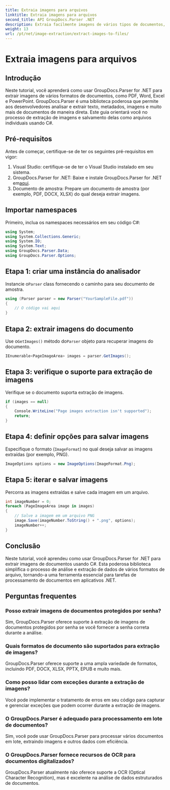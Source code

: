 ```yaml
---
title: Extraia imagens para arquivos
linktitle: Extraia imagens para arquivos
second_title: API GroupDocs.Parser .NET
description: Extraia facilmente imagens de vários tipos de documentos, como PDF e DOCX, usando GroupDocs.Parser for .NET. Simplifique suas tarefas de análise de documentos.
weight: 13
url: /pt/net/image-extraction/extract-images-to-files/
---
```


# Extraia imagens para arquivos

## Introdução
Neste tutorial, você aprenderá como usar GroupDocs.Parser for .NET para extrair imagens de vários formatos de documentos, como PDF, Word, Excel e PowerPoint. GroupDocs.Parser é uma biblioteca poderosa que permite aos desenvolvedores analisar e extrair texto, metadados, imagens e muito mais de documentos de maneira direta. Este guia orientará você no processo de extração de imagens e salvamento delas como arquivos individuais usando C#.
## Pré-requisitos
Antes de começar, certifique-se de ter os seguintes pré-requisitos em vigor:
1. Visual Studio: certifique-se de ter o Visual Studio instalado em seu sistema.
2.  GroupDocs.Parser for .NET: Baixe e instale GroupDocs.Parser for .NET em[aqui](https://releases.groupdocs.com/parser/net/).
3. Documento de amostra: Prepare um documento de amostra (por exemplo, PDF, DOCX, XLSX) do qual deseja extrair imagens.

## Importar namespaces
Primeiro, inclua os namespaces necessários em seu código C#:
```csharp
using System;
using System.Collections.Generic;
using System.IO;
using System.Text;
using GroupDocs.Parser.Data;
using GroupDocs.Parser.Options;
```
## Etapa 1: criar uma instância do analisador
 Instancie o`Parser` class fornecendo o caminho para seu documento de amostra.
```csharp
using (Parser parser = new Parser("YourSampleFile.pdf"))
{
    // O código vai aqui
}
```
## Etapa 2: extrair imagens do documento
 Use o`GetImages()` método do`Parser` objeto para recuperar imagens do documento.
```csharp
IEnumerable<PageImageArea> images = parser.GetImages();
```
## Etapa 3: verifique o suporte para extração de imagens
Verifique se o documento suporta extração de imagens.
```csharp
if (images == null)
{
    Console.WriteLine("Page images extraction isn't supported");
    return;
}
```
## Etapa 4: definir opções para salvar imagens
Especifique o formato (`ImageFormat`) no qual deseja salvar as imagens extraídas (por exemplo, PNG).
```csharp
ImageOptions options = new ImageOptions(ImageFormat.Png);
```
## Etapa 5: iterar e salvar imagens
Percorra as imagens extraídas e salve cada imagem em um arquivo.
```csharp
int imageNumber = 0;
foreach (PageImageArea image in images)
{
    // Salve a imagem em um arquivo PNG
    image.Save(imageNumber.ToString() + ".png", options);
    imageNumber++;
}
```

## Conclusão
Neste tutorial, você aprendeu como usar GroupDocs.Parser for .NET para extrair imagens de documentos usando C#. Esta poderosa biblioteca simplifica o processo de análise e extração de dados de vários formatos de arquivo, tornando-a uma ferramenta essencial para tarefas de processamento de documentos em aplicativos .NET.

## Perguntas frequentes
### Posso extrair imagens de documentos protegidos por senha?
Sim, GroupDocs.Parser oferece suporte à extração de imagens de documentos protegidos por senha se você fornecer a senha correta durante a análise.
### Quais formatos de documento são suportados para extração de imagens?
GroupDocs.Parser oferece suporte a uma ampla variedade de formatos, incluindo PDF, DOCX, XLSX, PPTX, EPUB e muito mais.
### Como posso lidar com exceções durante a extração de imagens?
Você pode implementar o tratamento de erros em seu código para capturar e gerenciar exceções que podem ocorrer durante a extração de imagens.
### O GroupDocs.Parser é adequado para processamento em lote de documentos?
Sim, você pode usar GroupDocs.Parser para processar vários documentos em lote, extraindo imagens e outros dados com eficiência.
### O GroupDocs.Parser fornece recursos de OCR para documentos digitalizados?
GroupDocs.Parser atualmente não oferece suporte a OCR (Optical Character Recognition), mas é excelente na análise de dados estruturados de documentos.
